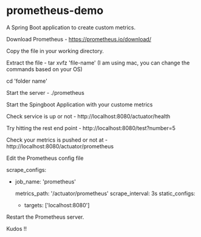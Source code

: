 # prometheus-demo
A Spring Boot application to create custom metrics.

Download Prometheus - https://prometheus.io/download/

Copy the file in your working directory.

Extract the file - tar xvfz 'file-name' (I am using mac, you can change the commands based on your OS)
  
cd 'folder name'
  
Start the server - ./prometheus

  
Start the Spingboot Application with your custome metrics
  
Check service is up or not - http://localhost:8080/actuator/health
  
Try hitting the rest end point - http://localhost:8080/test?number=5
  
Check your metrics is pushed or not at - http://localhost:8080/actuator/prometheus

Edit the Prometheus config file

scrape_configs:
  - job_name: 'prometheus'

    metrics_path: '/actuator/prometheus'
    scrape_interval: 3s
    static_configs:
    - targets: ['localhost:8080']
    
 Restart the Prometheus server.
 
 Kudos !!

